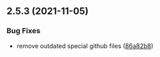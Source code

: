 ## 2.5.3 (2021-11-05)


### Bug Fixes

* remove outdated special github files ([86a82b8](https://github.com/mspay/msp-bepaid/commit/86a82b861a55558159f746181adceb71943d3764))



